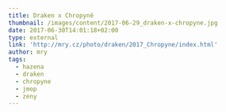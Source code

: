 ```yaml
---
title: Draken x Chropyně
thumbnail: /images/content/2017-06-29_draken-x-chropyne.jpg
date: 2017-06-30T14:01:18+02:00
type: external
link: 'http://mry.cz/photo/draken/2017_Chropyne/index.html'
author: mry
tags:
  - hazena
  - draken
  - chropyne
  - jmop
  - zeny
---
```

 
